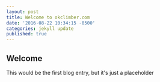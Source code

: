 ```yaml
---
layout: post
title: Welcome to okclimber.com
date: '2016-08-22 10:34:15 -0500'
categories: jekyll update
published: true
---
```

## Welcome

This would be the first blog entry, but it's just a placeholder
